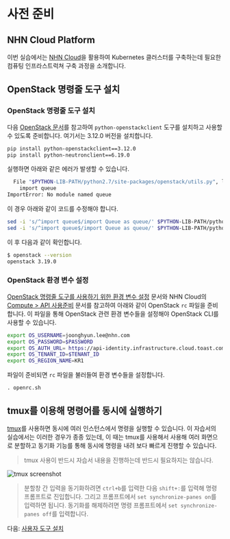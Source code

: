 # 사전 준비

## NHN Cloud Platform

이번 실습에서는 [NHN Cloud](www.toast.com)을 활용하여 Kubernetes 클러스터를 구축하는데 필요한 컴퓨팅 인프라스트럭쳐 구축 과정을 소개합니다.

## OpenStack 명령줄 도구 설치

### OpenStack 명령줄 도구 설치

다음 [OpenStack 문서](https://docs.openstack.org/newton/user-guide/common/cli-install-openstack-command-line-clients.html)를 참고하여 `python-openstackclient` 도구를 설치하고 사용할 수 있도록 준비합니다. 여기서는 3.12.0 버전을 설치합니다.

```bash
pip install python-openstackclient==3.12.0
pip install python-neutronclient==6.19.0
```

실행하면 아래와 같은 에러가 발생할 수 있습니다.

```bash
  File "$PYTHON-LIB-PATH/python2.7/site-packages/openstack/utils.py", line 13, in <module>
    import queue
ImportError: No module named queue
```

이 경우 아래와 같이 코드를 수정해야 합니다.

```bash
sed -i 's/^import queue$/import Queue as queue/' $PYTHON-LIB-PATH/python2.7/site-packages/openstack/utils.py
sed -i 's/^import queue$/import Queue as queue/' $PYTHON-LIB-PATH/python2.7/site-packages/openstack/cloud/openstackcloud.py
```

이 후 다음과 같이 확인합니다.

```bash
$ openstack --version
openstack 3.19.0
```

### OpenStack 환경 변수 설정

[OpenStack 명령줄 도구를 사용하기 위한 환경 변수 설정](https://docs.openstack.org/newton/user-guide/common/cli-set-environment-variables-using-openstack-rc.html) 문서와 NHN Cloud의 [Compute > API 사용준비](https://docs.toast.com/ko/Compute/Compute/ko/identity-api/) 문서를 참고하여 아래와 같이 OpenStack `rc` 파일을 준비합니다. 이 파일을 통해 OpenStack 관련 환경 변수들을 설정해야 OpenStack CLI를 사용할 수 있습니다.

```bash
export OS_USERNAME=joonghyun.lee@nhn.com
export OS_PASSWORD=$PASSWORD
export OS_AUTH_URL=	https://api-identity.infrastructure.cloud.toast.com/v2.0
export OS_TENANT_ID=$TENANT_ID
export OS_REGION_NAME=KR1
```

파일이 준비되면 `rc` 파일을 불러들여 환경 변수들을 설정합니다.

```
. openrc.sh
```

## tmux를 이용해 명령어를 동시에 실행하기

[tmux](https://github.com/tmux/tmux/wiki)를 사용하면 동시에 여러 인스턴스에서 명령을 실행할 수 있습니다. 이 자습서의 실습에서는 이러한 경우가 종종 있는데, 이 때는 tmux를 사용해서 사용해 여러 화면으로 분할하고 동기화 기능를 통해 동시에 명령을 내려 보다 빠르게 진행할 수 있습니다.

> tmux 사용이 반드시 자습서 내용을 진행하는데 반드시 필요하지는 않습니다.

![tmux screenshot](images/tmux-screenshot.png)

> 분할창 간 입력을 동기화하려면 `ctrl+b`를 입력한 다음 `shift+:`를 입력해 명령 프롬프트로 진입합니다. 그리고 프롬프트에서 `set synchronize-panes on`를 입력하면 됩니다. 동기화를 해제하려면 명령 프롬프트에서 `set synchronize-panes off`를 입력합니다.

다음: [사용자 도구 설치](02-client-tools.md)
